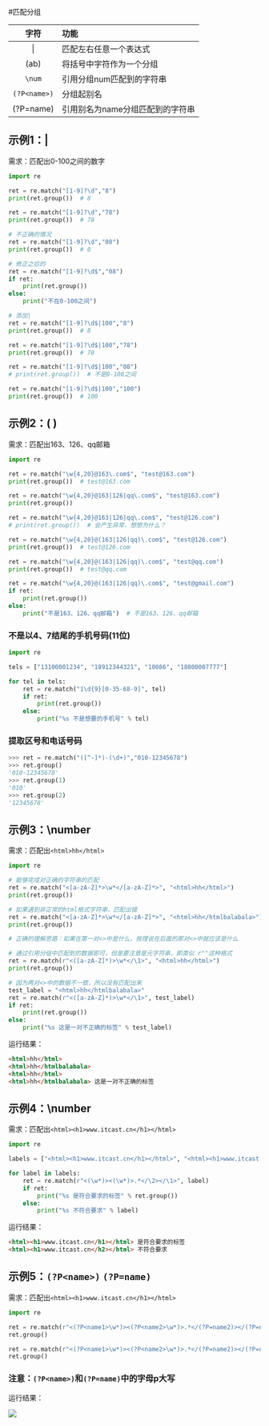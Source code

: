 #匹配分组


|字符|功能|
|:----:|:----|
|&#124;|匹配左右任意一个表达式|
|(ab)|将括号中字符作为一个分组|
|`\num`|引用分组num匹配到的字符串|
|`(?P<name>)`|分组起别名|
|(?P=name)|引用别名为name分组匹配到的字符串|

## 示例1：|
需求：匹配出0-100之间的数字

```python
import re

ret = re.match("[1-9]?\d","8")
print(ret.group())  # 8

ret = re.match("[1-9]?\d","78")
print(ret.group())  # 78

# 不正确的情况
ret = re.match("[1-9]?\d","08")
print(ret.group())  # 0

# 修正之后的
ret = re.match("[1-9]?\d$","08")
if ret:
    print(ret.group())
else:
    print("不在0-100之间")

# 添加|
ret = re.match("[1-9]?\d$|100","8")
print(ret.group())  # 8

ret = re.match("[1-9]?\d$|100","78")
print(ret.group())  # 78

ret = re.match("[1-9]?\d$|100","08")
# print(ret.group())  # 不是0-100之间

ret = re.match("[1-9]?\d$|100","100")
print(ret.group())  # 100

```


## 示例2：( )
需求：匹配出163、126、qq邮箱
```python
import re

ret = re.match("\w{4,20}@163\.com$", "test@163.com")
print(ret.group())  # test@163.com

ret = re.match("\w{4,20}@163|126|qq\.com$", "test@163.com")
print(ret.group())

ret = re.match("\w{4,20}@163|126|qq\.com$", "test@126.com")
# print(ret.group())  # 会产生异常，想想为什么？

ret = re.match("\w{4,20}@(163|126|qq)\.com$", "test@126.com")
print(ret.group())  # test@126.com

ret = re.match("\w{4,20}@(163|126|qq)\.com$", "test@qq.com")
print(ret.group())  # test@qq.com

ret = re.match("\w{4,20}@(163|126|qq)\.com$", "test@gmail.com")
if ret:
    print(ret.group())
else:
    print("不是163、126、qq邮箱")  # 不是163、126、qq邮箱

```

### 不是以4、7结尾的手机号码(11位)

```python
import re

tels = ["13100001234", "18912344321", "10086", "18800007777"]

for tel in tels:
    ret = re.match("1\d{9}[0-35-68-9]", tel)
    if ret:
        print(ret.group())
    else:
        print("%s 不是想要的手机号" % tel)

```

### 提取区号和电话号码

```python
>>> ret = re.match("([^-]*)-(\d+)","010-12345678")
>>> ret.group()
'010-12345678'
>>> ret.group(1)
'010'
>>> ret.group(2)
'12345678'
```

## 示例3：\number

需求：匹配出`<html>hh</html>`

```python
import re

# 能够完成对正确的字符串的匹配
ret = re.match("<[a-zA-Z]*>\w*</[a-zA-Z]*>", "<html>hh</html>")
print(ret.group())

# 如果遇到非正常的html格式字符串，匹配出错
ret = re.match("<[a-zA-Z]*>\w*</[a-zA-Z]*>", "<html>hh</htmlbalabala>")
print(ret.group())

# 正确的理解思路：如果在第一对<>中是什么，按理说在后面的那对<>中就应该是什么

# 通过引用分组中匹配到的数据即可，但是要注意是元字符串，即类似 r""这种格式
ret = re.match(r"<([a-zA-Z]*)>\w*</\1>", "<html>hh</html>")
print(ret.group())

# 因为两对<>中的数据不一致，所以没有匹配出来
test_label = "<html>hh</htmlbalabala>"
ret = re.match(r"<([a-zA-Z]*)>\w*</\1>", test_label)
if ret:
    print(ret.group())
else:
    print("%s 这是一对不正确的标签" % test_label)

```

运行结果：
```html
<html>hh</html>
<html>hh</htmlbalabala>
<html>hh</html>
<html>hh</htmlbalabala> 这是一对不正确的标签
```

## 示例4：\number

需求：匹配出`<html><h1>www.itcast.cn</h1></html>`

```python
import re

labels = ["<html><h1>www.itcast.cn</h1></html>", "<html><h1>www.itcast.cn</h2></html>"]

for label in labels:
    ret = re.match(r"<(\w*)><(\w*)>.*</\2></\1>", label)
    if ret:
        print("%s 是符合要求的标签" % ret.group())
    else:
        print("%s 不符合要求" % label)

```

运行结果：

```html
<html><h1>www.itcast.cn</h1></html> 是符合要求的标签
<html><h1>www.itcast.cn</h2></html> 不符合要求
```

## 示例5：`(?P<name>)`   `(?P=name)`
需求：匹配出`<html><h1>www.itcast.cn</h1></html>`

```python
import re

ret = re.match(r"<(?P<name1>\w*)><(?P<name2>\w*)>.*</(?P=name2)></(?P=name1)>", "<html><h1>www.itcast.cn</h1></html>")
ret.group()

ret = re.match(r"<(?P<name1>\w*)><(?P<name2>\w*)>.*</(?P=name2)></(?P=name1)>", "<html><h1>www.itcast.cn</h2></html>")
ret.group()

```

### 注意：`(?P<name>)`和`(?P=name)`中的字母p大写

运行结果：

![](assets/Snip20160907_165.png)

